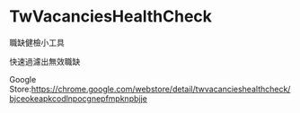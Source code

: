 # TwVacanciesHealthCheck
職缺健檢小工具

快速過濾出無效職缺

Google Store:https://chrome.google.com/webstore/detail/twvacancieshealthcheck/bjceokeapkcodlnpocgnepfmpknpbjje
